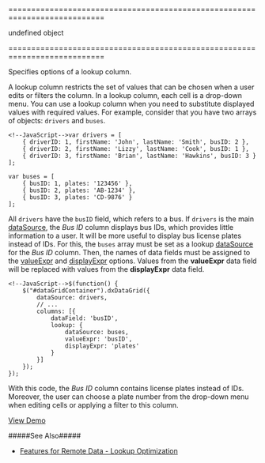 <!--**
/*-------------------------------------------
    Auto-generated file. Do not modify.
-------------------------------------------

**-->
===========================================================================
<!--default-->undefined<!--/default-->
<!--type-->object<!--/type-->
===========================================================================

<!--shortDescription-->
Specifies options of a lookup column.
<!--/shortDescription-->

<!--fullDescription-->
A lookup column restricts the set of values that can be chosen when a user edits or filters the column. In a lookup column, each cell is a drop-down menu. You can use a lookup column when you need to substitute displayed values with required values. For example, consider that you have two arrays of objects: `drivers` and `buses`.

	<!--JavaScript-->var drivers = [
		{ driverID: 1, firstName: 'John', lastName: 'Smith', busID: 2 },
		{ driverID: 2, firstName: 'Lizzy', lastName: 'Cook', busID: 1 },
		{ driverID: 3, firstName: 'Brian', lastName: 'Hawkins', busID: 3 }
	];

	var buses = [
		{ busID: 1, plates: '123456' },
		{ busID: 2, plates: 'AB-1234' },
		{ busID: 3, plates: 'CD-9876' }
	];

All `drivers` have the `busID` field, which refers to a bus. If `drivers` is the main [dataSource]({basewidgetpath}/Configuration/#dataSource), the *Bus ID* column displays bus IDs, which provides little information to a user. It will be more useful to display bus license plates instead of IDs. For this, the `buses` array must be set as a lookup [dataSource]({basewidgetpath}/Configuration/columns/lookup/#dataSource) for the *Bus ID* column. Then, the names of data fields must be assigned to the [valueExpr]({basewidgetpath}/Configuration/columns/lookup/#valueExpr) and [displayExpr]({basewidgetpath}/Configuration/columns/lookup/#displayExpr) options. Values from the **valueExpr** data field will be replaced with values from the **displayExpr** data field.

	<!--JavaScript-->$(function() {
		$("#dataGridContainer").dxDataGrid({
			dataSource: drivers,
			// ...
			columns: [{
                dataField: 'busID',
                lookup: {
                    dataSource: buses,
                    valueExpr: 'busID',
                    displayExpr: 'plates'
                }
            }]
		});
	});

With this code, the *Bus ID* column contains license plates instead of IDs. Moreover, the user can choose a plate number from the drop-down menu when editing cells or applying a filter to this column.

<a href="https://js.devexpress.com/Demos/WidgetsGallery/Demo/Data_Grid/BatchEditing/jQuery/Light/" class="button orange small fix-width-155" style="margin-right: 5px;" target="_blank">View Demo</a>

#####See Also#####
- [Features for Remote Data - Lookup Optimization](/Documentation/17_1/Guide/Widgets/DataGrid/Features_for_Remote_Data/Lookup_Optimization/)
<!--/fullDescription-->